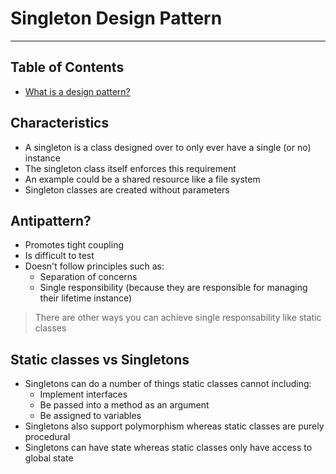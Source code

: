 # Singleton Design Pattern

- - - -

## Table of Contents

* [What is a design pattern?](https://github.com/Sam-Ballantyne/DevNotes/blob/main/Programming/DesignPatterns/DesignPatternsOverview.md#what-is-a-design-pattern)

## Characteristics

* A singleton is a class designed over to only ever have a single (or no) instance
* The singleton class itself enforces this requirement
* An example could be a shared resource like a file system
* Singleton classes are created without parameters

## Antipattern?

* Promotes tight coupling
* Is difficult to test
* Doesn't follow principles such as:
  * Separation of concerns
  * Single responsibility (because they are responsible for managing their lifetime instance)

> There are other ways you can achieve single responsability like static classes

## Static classes vs Singletons

* Singletons can do a number of things static classes cannot including:
  * Implement interfaces
  * Be passed into a method as an argument
  * Be assigned to variables
* Singletons also support polymorphism whereas static classes are purely procedural
* Singletons can have state whereas static classes only have access to global state
